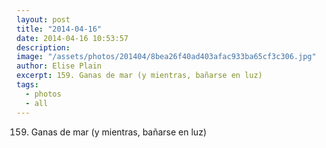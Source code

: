 ```yaml
---
layout: post
title: "2014-04-16"
date: 2014-04-16 10:53:57
description: 
image: "/assets/photos/201404/8bea26f40ad403afac933ba65cf3c306.jpg"
author: Elise Plain
excerpt: 159. Ganas de mar (y mientras, bañarse en luz)
tags: 
  - photos
  - all
---
```


159. Ganas de mar (y mientras, bañarse en luz)
<p></p>
